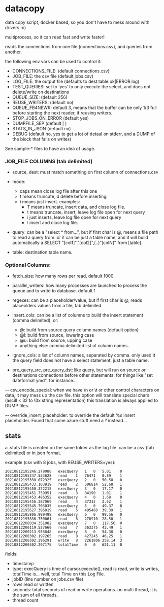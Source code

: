 # datacopy

data copy script, docker based, so you don't have to mess around with drivers :o)

multiprocess, so it can read fast and write faster!

reads the connections from one file (connections.csv), and queries from another.

the following env vars can be used to control it:
- CONNECTIONS_FILE: (default connections.csv)
- JOB_FILE: the csv file (default jobs.csv)
- LOG_FILE: the output file (defaults to dest.table.ok|ERROR.log)
- TEST_QUERIES: set to 'yes' to only execute the select, and does not delete/write on destinations
- QUEUE_SIZE: (default 256) 
- REUSE_WRITERS: (default no)
- QUEUE_FB4NEWR: default 3, means that the buffer can be only 1/3 full before starting the next reader, if reusing writers.
- STOP_JOBS_ON_ERROR (default yes)
- DUMPFILE_SEP (default | )
- STATS_IN_JSON (default no)
- DEBUG (default no, yes to get a lot of detaul on stderr, and a DUMP of the block that fails on writes)

See sample-* files to have an idea of usage.


### JOB_FILE COLUMNS (tab delimited)

- source, dest: must match something on first column of connections.csv

- mode: 
    - caps mean close log file after this one
    - t means truncate, d delete before inserting
    - i means just insert.
    examples: 
        - T means truncate, insert data, and close log file. 
        - t means truncate, insert, leave log file open for next query
        - i just inserts, leave log file open for next query
        - I insert and close log file.

- query: can be a "select * from...", but if first char is @, means a file path to read a query from. or it can be just a table name, and it will build automatically a SELECT "[col1]","[col2]",(..)"[colN]" from [table].
- table: destination table name.


### Optional Columns:

- fetch_size: how many rows per read, default 1000.

- parallel_writers: how many processes are launched to process the queue and to write to database. default 1.

- regexes: can be a placeholder/value, but if first char is @, reads placeolders values from a file, tab delimited

- insert_cols: can be a list of columns to build the insert statement (comma delimited), or:
    - @: build from source query column names (default option)
    - @l: build from source, lowering case
    - @u: build from source, upping case
    - anything else: comma delimited list of column names.

- ignore_cols: a list of column names, separated by comma. only used it the query field does not have a select statement, just a table name.

- pre_query_src, pre_query_dst: like query, but will run on source or destinations connections before other statements. for things like "set dateformat ymd", for instance...

-- csv_encode_special: when we have \n or \t or other control characters on data, it may mess up the csv file. 
    this option will translate special chars (ascill < 32 to \0x string representation)
    this translation is always applied to DUMP files. 

-- override_insert_placeholder: to override the default %s insert placeholder. Found that some azure stuff need a ? instead...

## stats
a .stats file is created on the same folder as the log file. can be a csv (tab delimited) or in json format.

example (csv with 8 jobs, with REUSE_WRITERS=yes):
```
20210812195246.279088	execQuery	1	0	5.01	0
20210812195247.533628	read	1	76471	0.89	1
20210812195338.072325	execQuery	2	0	50.50	0
20210812195433.103919	read	2	506814	52.68	1
20210812195450.322215	execQuery	3	0	17.17	0
20210812195451.759951	read	3	84190	1.01	1
20210812195453.486352	execQuery	4	0	1.68	0
20210812195456.287069	read	4	37313	2.62	1
20210812195545.703035	execQuery	5	0	49.37	0
20210812195627.396019	read	5	495488	39.39	1
20210812195806.999498	execQuery	6	0	99.56	0
20210812195836.750061	read	6	270910	28.50	1
20210812200034.351082	execQuery	7	0	117.56	0
20210812200119.527660	read	7	363375	43.49	1
20210812200213.956848	execQuery	8	0	54.38	0
20210812200302.197265	read	8	427245	46.25	1
20210812200302.296291	write	8	2261806	258.14	3
20210812200302.297175	totalTime	0	0	621.11	0
```

fields:
- timestamp
- type: execQuery is time of cursor.execute(), read is read, write is writes, totalTime is... well, total Time on this Log File.  
- jobID (line number on jobs.csv file)
- rows read or written
- seconds: total seconds of read or write operations. on multi thread, it is the sum of all threads.
- thread count
